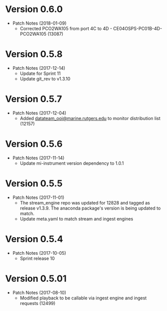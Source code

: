 # Version 0.6.0
* Patch Notes (2018-01-09)
	* Corrected PCO2WA105 from port 4C to 4D - CE04OSPS-PC01B-4D-PCO2WA105 (13087)

# Version 0.5.8
* Patch Notes (2017-12-14)
	* Update for Sprint 11
	* Update git_rev to v1.3.10

# Version 0.5.7
* Patch Notes (2017-12-04)
	* Added datateam_ooi@marine.rutgers.edu to monitor distribution list (12157) 

# Version 0.5.6
* Patch Notes (2017-11-14)
	* Update mi-instrument version dependency to 1.0.1

# Version 0.5.5
* Patch Notes (2017-11-01)
	* The stream_engine repo was updated for 12828 and tagged as release v1.3.9. The anaconda package's version is being updated to match.
	* Update meta.yaml to match stream and ingest engines

# Version 0.5.4
* Patch Notes (2017-10-05)
	* Sprint release 10

# Version 0.5.01
* Patch Notes (2017-08-10)
	* Modified playback to be callable via ingest engine and ingest requests (12499) 
